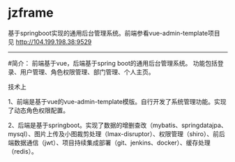 # jzframe
基于springboot实现的通用后台管理系统。前端参看vue-admin-template项目
见 http://104.199.198.38:9529

------------------------------------------------------------------

#简介： 前端基于vue，后端基于spring boot的通用后台管理系统。 功能包括登录、用户管理、角色权限管理、部门管理、个人主页。

技术上

1、前端是基于vue的vue-admin-template模版。自行开发了系统管理功能。实现了动态角色权限配置。

2、后端是基于springboot。实现了数据的增删查改（mybatis、springdatajpa、mysql）、图片上传及小图裁剪处理（lmax-disruptor）、权限管理（shiro）、前后端数据通信（jwt）、项目持续集成部署（git、jenkins、docker）、缓存处理（redis）。
